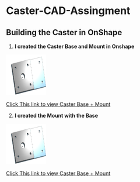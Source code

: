 # Caster-CAD-Assingment
## Building the Caster in OnShape

1. **I created the Caster Base and Mount in Onshape**

<img src="Caster-Images/Base-Mount.png" alt="Base-Mount" width="110" height="110">

[Click This link to view Caster Base + Mount](https://cvilleschools.onshape.com/documents/30f599c68d1a623d378a571f/w/de6902057127ae29103d8afc/e/022da94a1ce20d239f99b214)

2. **I created the Mount with the Base**

<img src="Caster-Images/Base-Mount.png" alt="Base-Mount" width="110" height="110">

[Click This link to view Caster Base + Mount](https://cvilleschools.onshape.com/documents/30f599c68d1a623d378a571f/w/de6902057127ae29103d8afc/e/022da94a1ce20d239f99b214)

